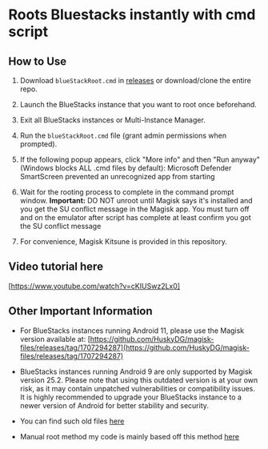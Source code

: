 # Roots Bluestacks instantly with cmd script


## How to Use

1. Download `blueStackRoot.cmd` in [releases](https://github.com/Jordan231111/BluestacksRoot/releases) or download/clone the entire repo.

2. Launch the BlueStacks instance that you want to root once beforehand.

3. Exit all BlueStacks instances or Multi-Instance Manager.

4. Run the `blueStackRoot.cmd` file (grant admin permissions when prompted).

5. If the following popup appears, click "More info" and then "Run anyway" (Windows blocks ALL .cmd files by default):
Microsoft Defender SmartScreen prevented an unrecognized app from starting

6. Wait for the rooting process to complete in the command prompt window.
**Important:** DO NOT unroot until Magisk says it's installed and you get the SU conflict message in the Magisk app.
You must turn off and on the emulator after script has complete at least confirm you got the SU conflict message

7. For convenience, Magisk Kitsune is provided in this repository.

## Video tutorial here
[https://www.youtube.com/watch?v=cKIUSwz2Lx0]

## Other Important Information
- For BlueStacks instances running Android 11, please use the Magisk version available at: [https://github.com/HuskyDG/magisk-files/releases/tag/1707294287](https://github.com/HuskyDG/magisk-files/releases/tag/1707294287)

- BlueStacks instances running Android 9 are only supported by Magisk version 25.2. Please note that using this outdated version is at your own risk, as it may contain unpatched vulnerabilities or compatibility issues. It is highly recommended to upgrade your BlueStacks instance to a newer version of Android for better stability and security.
- You can find such old files [here](https://mega.nz/folder/SQBRHSZQ#pEgMXysWkkTm5Z8dxsNaNQ)
   
- Manual root method my code is mainly based off this method [here](https://xdaforums.com/t/bluestacks-tweaker-6-tool-for-modifing-bluestacks-2-3-3n-4-5.3622681/post-89306676)
